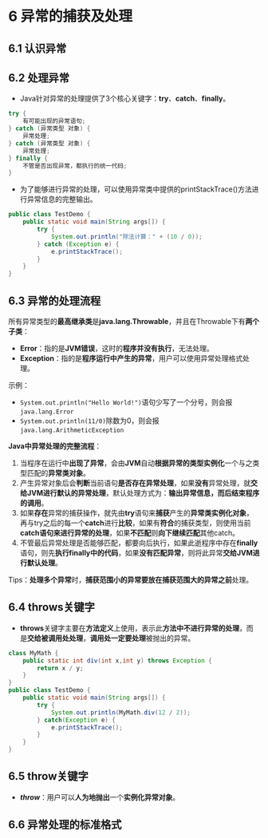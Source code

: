 # 6 异常的捕获及处理

## 6.1 认识异常

## 6.2 处理异常
* Java针对异常的处理提供了3个核心关键字：**try**、**catch**、**finally**。
```java
try {
    有可能出现的异常语句;
} catch (异常类型 对象) {
    异常处理;
} catch (异常类型 对象) {
    异常处理;
} finally {
    不管是否出现异常，都执行的统一代码;
}
```

* 为了能够进行异常的处理，可以使用异常类中提供的printStackTrace()方法进行异常信息的完整输出。
```java
public class TestDemo {
    public static void main(String args[]) {
        try {
            System.out.println("除法计算：" + (10 / 0));
        } catch (Exception e) {
            e.printStackTrace();
        }
    }
}
```

## 6.3 异常的处理流程
所有异常类型的**最高继承类**是**java.lang.Throwable**，并且在Throwable下有**两个子类**：
* **Error**：指的是**JVM错误**，这时的**程序并没有执行**，无法处理。
* **Exception**：指的是**程序运行中产生的异常**，用户可以使用异常处理格式处理。

示例：
* `System.out.println("Hello World!")`语句少写了一个分号，则会报`java.lang.Error`
* `System.out.println(11/0)`除数为0，则会报`java.lang.ArithmeticException`

**Java中异常处理的完整流程**：
1. 当程序在运行中**出现了异常**，会由**JVM**自动**根据异常的类型实例化**一个与之类型匹配的**异常类对象**。
2. 产生异常对象后会**判断**当前语句**是否存在异常处理**，如果**没有**异常处理，就**交给JVM进行默认的异常处理**，默认处理方式为：**输出异常信息，而后结束程序的调用**。
3. 如果**存在**异常的捕获操作，就先由**try**语句来**捕获**产生的**异常类实例化对象**，再与try之后的每一个**catch**进行**比较**，如果有**符合**的捕获类型，则使用当前**catch语句来进行异常的处理**，如果**不匹配**则**向下继续匹配**其他catch。
4. 不管最后异常处理是否能够匹配，都要向后执行，如果此逝程序中存在**finally**语句，则先**执行finally中的代码**，如果**没有匹配异常**，则将此异常**交给JVM进行默认处理**。

Tips：**处理多个异常**时，**捕获范围小的异常要放在捕获范围大的异常之前**处理。

## 6.4 throws关键字
* **throws**关键字主要在**方法定义**上使用，表示此**方法中不进行异常的处理**，而是**交给被调用处处理**，**调用处一定要处理**被抛出的异常。
```java
class MyMath {
    public static int div(int x,int y) throws Exception {
        return x / y;
    }
}
public class TestDemo {
    public static void main(String args[]) {
        try {
            System.out.println(MyMath.div(12 / 2));
        } catch(Exception e) {
            e.printStackTrace();
        }
    }
}
```

## 6.5 throw关键字
* ***throw***：用户可以**人为地抛出**一个**实例化异常对象**。

## 6.6 异常处理的标准格式
